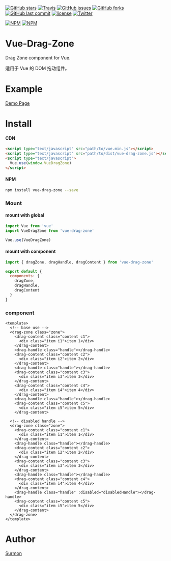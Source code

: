 
[![GitHub stars](https://img.shields.io/github/stars/surmon-china/vue-drag-zone.svg?style=flat-square)](https://github.com/surmon-china/vue-drag-zone/stargazers)
[![Travis](https://img.shields.io/travis/rust-lang/rust.svg?style=flat-square)](https://github.com/surmon-china/vue-drag-zone)
[![GitHub issues](https://img.shields.io/github/issues/surmon-china/vue-drag-zone.svg?style=flat-square)](https://github.com/surmon-china/vue-drag-zone/issues)
[![GitHub forks](https://img.shields.io/github/forks/surmon-china/vue-drag-zone.svg?style=flat-square)](https://github.com/surmon-china/vue-drag-zone/network)
[![GitHub last commit](https://img.shields.io/github/last-commit/google/skia.svg?style=flat-square)](https://github.com/surmon-china/vue-drag-zone)
[![license](https://img.shields.io/github/license/mashape/apistatus.svg?style=flat-square)](https://github.com/surmon-china/vue-drag-zone)
[![Twitter](https://img.shields.io/twitter/url/https/github.com/surmon-china/vue-drag-zone.svg?style=flat-square)](https://twitter.com/intent/tweet?url=https://github.com/surmon-china/vue-drag-zone)


[![NPM](https://nodei.co/npm/vue-drag-zone.png?downloads=true&downloadRank=true&stars=true)](https://nodei.co/npm/vue-drag-zone/)
[![NPM](https://nodei.co/npm-dl/vue-drag-zone.png?months=9&height=3)](https://nodei.co/npm/vue-drag-zone/)


# Vue-Drag-Zone
Drag Zone component for Vue.

适用于 Vue 的 DOM 拖动组件。


# Example

[Demo Page](https://surmon-china.github.io/vue-drag-zone)

# Install

#### CDN

``` html
<script type="text/javascript" src="path/to/vue.min.js"></script>
<script type="text/javascript" src="path/to/dist/vue-drag-zone.js"></script>
<script type="text/javascript">
  Vue.use(window.VueDragZone)
</script>
```

#### NPM

``` bash
npm install vue-drag-zone --save
```

### Mount

#### mount with global

``` javascript
import Vue from 'vue'
import VueDragZone from 'vue-drag-zone'

Vue.use(VueDragZone)
```

#### mount with component

```javascript
import { dragZone, dragHandle, dragContent } from 'vue-drag-zone'

export default {
  components: {
    dragZone,
    dragHandle,
    dragContent
  }
}
```

### component

```vue
<template>
  <!-- base use -->
  <drag-zone class="zone">
    <drag-content class="content c1">
      <div class="item i1">item 1</div>
    </drag-content>
    <drag-handle class="handle"></drag-handle>
    <drag-content class="content c2">
      <div class="item i2">item 2</div>
    </drag-content>
    <drag-handle class="handle"></drag-handle>
    <drag-content class="content c3">
      <div class="item i3">item 3</div>
    </drag-content>
    <drag-content class="content c4">
      <div class="item i4">item 4</div>
    </drag-content>
    <drag-handle class="handle"></drag-handle>
    <drag-content class="content c5">
      <div class="item i5">item 5</div>
    </drag-content>

  <!-- disabled handle -->
  <drag-zone class="zone">
    <drag-content class="content c1">
      <div class="item i1">item 1</div>
    </drag-content>
    <drag-handle class="handle"></drag-handle>
    <drag-content class="content c2">
      <div class="item i2">item 2</div>
    </drag-content>
    <drag-content class="content c3">
      <div class="item i3">item 3</div>
    </drag-content>
    <drag-handle class="handle"></drag-handle>
    <drag-content class="content c4">
      <div class="item i4">item 4</div>
    </drag-content>
    <drag-handle class="handle" :disabled="disabledHandle"></drag-handle>
    <drag-content class="content c5">
      <div class="item i5">item 5</div>
    </drag-content>
  </drag-zone>
</template>
```

# Author
[Surmon](https://surmon.me)
